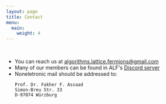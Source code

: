 ```yaml
---
layout: page
title: Contact
menu:
  main:
    weight: 4
---
```

<br>

* You can reach us at algorithms.lattice.fermions@gmail.com
* Many of our members can be found in ALF's [Discord server](https://discord.gg/VppWWEPMHa)
* Noneletronic mail should be addressed to:   
  ```
  Prof. Dr. Fakher F. Assaad   
  Simon-Breu Str. 33   
  D-97074 Würzburg
  ```
